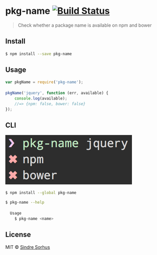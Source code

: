# pkg-name [![Build Status](https://travis-ci.org/sindresorhus/pkg-name.svg?branch=master)](https://travis-ci.org/sindresorhus/pkg-name)

> Check whether a package name is available on npm and bower


## Install

```sh
$ npm install --save pkg-name
```


## Usage

```js
var pkgName = require('pkg-name');

pkgName('jquery', function (err, available) {
	console.log(available);
	//=> {npm: false, bower: false}
});
```


## CLI

![](screenshot.png)

```sh
$ npm install --global pkg-name
```

```sh
$ pkg-name --help

  Usage
    $ pkg-name <name>
```


## License

MIT © [Sindre Sorhus](http://sindresorhus.com)
